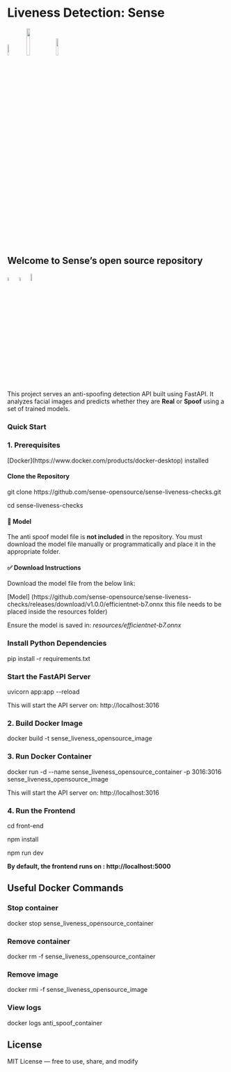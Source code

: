 <h1> Liveness Detection: Sense</h1>

<p width="100%">
  
<img width="8%" src="https://badge-generator.vercel.app/api?label=License&status=MIT&color=6941C6"> <img width="12.6%" src="https://badge-generator.vercel.app/api?icon=Github&label=Last%20Commit&status=May&color=6941C6"/> <img width="10%" src="https://badge-generator.vercel.app/api?icon=Discord&label=Discord&status=Live&color=6941C6"> 
</p>

<h2>Welcome to Sense’s open source repository</h2>

<p width="100%">  
<img width="4.5%" src="https://custom-icon-badges.demolab.com/badge/Fork-orange.svg?logo=fork"> <img width="4.5%" src="https://custom-icon-badges.demolab.com/badge/Star-yellow.svg?logo=star"> <img width="6.5%" src="https://custom-icon-badges.demolab.com/badge/Commit-green.svg?logo=git-commit&logoColor=fff"> 
</p>

<p> This project serves an anti-spoofing detection API built using FastAPI. It analyzes facial images and predicts whether they are <b>Real</b> or <b>Spoof</b> using a set of trained models.</p>

<h3>Quick Start</h3>

<h3>1. Prerequisites </h3>

<p> [Docker](https://www.docker.com/products/docker-desktop) installed </p>              

<h4> Clone the Repository </h4> 

<p> git clone https://github.com/sense-opensource/sense-liveness-checks.git </p>
<p> cd sense-liveness-checks </p>

<h4> 🧠 Model </h4>

<p> The anti spoof model file is <b>not included</b> in the repository. You must download the model file manually or programmatically and place it in the appropriate folder.</p>

<h4> ✅ Download Instructions </h4>

<p> Download the model file from the below link: </p>

<p> [Model] (https://github.com/sense-opensource/sense-liveness-checks/releases/download/v1.0.0/efficientnet-b7.onnx this file needs to be placed inside the resources folder) </p>

<p> Ensure the model is saved in: <i>resources/efficientnet-b7.onnx </i> </p>

<h3> Install Python Dependencies </h3>

<p> pip install -r requirements.txt </p>

<h3> Start the FastAPI Server </h3>

<p> uvicorn app:app --reload </p>

<p> This will start the API server on: http://localhost:3016 </p>

<h3> 2. Build Docker Image </h3>

<p> docker build -t sense_liveness_opensource_image </p>

<h3> 3. Run Docker Container </h3>

<p> docker run -d --name sense_liveness_opensource_container -p 3016:3016 sense_liveness_opensource_image </p>

<p> This will start the API server on: http://localhost:3016 </p>

<h3> 4. Run the Frontend </h3>

<p>cd front-end</p>
<p>npm install</p>
<p>npm run dev</p>

<p> <b> By default, the frontend runs on : http://localhost:5000 </b></p>

<h2>Useful Docker Commands</h2>

<h3> Stop container </h3>
<p>docker stop sense_liveness_opensource_container</p>

<h3> Remove container </h3>
<p>  docker rm -f sense_liveness_opensource_container</p>

<h3> Remove image </h3>
<p>docker rmi -f  sense_liveness_opensource_image </p>

<h3> View logs </h3>
<p>docker logs anti_spoof_container</p>

<h2> License </h2>
<p> MIT License — free to use, share, and modify </p>
